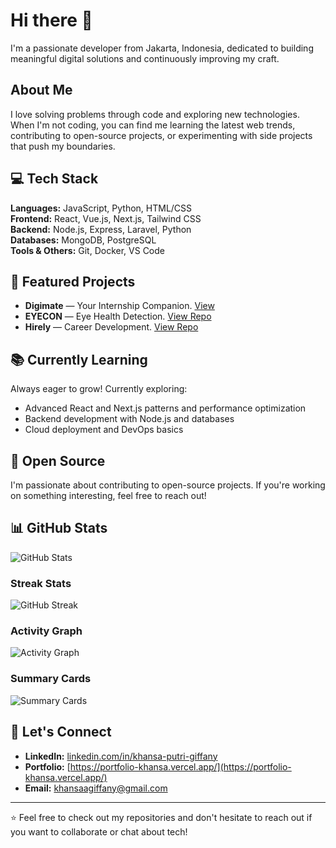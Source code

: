# Hi there 👋
I'm a passionate developer from Jakarta, Indonesia, dedicated to building meaningful digital solutions and continuously improving my craft.

## About Me
I love solving problems through code and exploring new technologies. When I'm not coding, you can find me learning the latest web trends, contributing to open-source projects, or experimenting with side projects that push my boundaries.

## 💻 Tech Stack
**Languages:** JavaScript, Python, HTML/CSS  
**Frontend:** React, Vue.js, Next.js, Tailwind CSS  
**Backend:** Node.js, Express, Laravel, Python  
**Databases:** MongoDB, PostgreSQL  
**Tools & Others:** Git, Docker, VS Code

## 🚀 Featured Projects
- **Digimate** — Your Internship Companion. [View]([https://digimate-v2.vercel.app/])
- **EYECON** — Eye Health Detection. [View Repo](https://github.com/EYECON-Capstone)
- **Hirely** — Career Development. [View Repo](https://github.com/khansagiffany/hirely)

## 📚 Currently Learning
Always eager to grow! Currently exploring:
- Advanced React and Next.js patterns and performance optimization
- Backend development with Node.js and databases
- Cloud deployment and DevOps basics

## 🌱 Open Source
I'm passionate about contributing to open-source projects. If you're working on something interesting, feel free to reach out!

## 📊 GitHub Stats
![GitHub Stats](https://github-readme-stats.vercel.app/api?username=khansagiffany&show_icons=true&theme=dark)
### Streak Stats
![GitHub Streak](https://github-readme-streak-stats.herokuapp.com/?user=khansagiffany&theme=dark)
### Activity Graph
![Activity Graph](https://github-readme-activity-graph.vercel.app/graph?username=khansagiffany&theme=dark-dimmed)
### Summary Cards
![Summary Cards](https://github-profile-summary-cards.vercel.app/api/cards/profile-details?username=khansagiffany&theme=dark)


## 🤝 Let's Connect
- **LinkedIn:** [linkedin.com/in/khansa-putri-giffany](https://linkedin.com/in/khansa-putri-giffany)
- **Portfolio:** [https://portfolio-khansa.vercel.app/](https://portfolio-khansa.vercel.app/)
- **Email:** khansaagiffany@gmail.com

---
⭐ Feel free to check out my repositories and don't hesitate to reach out if you want to collaborate or chat about tech!
